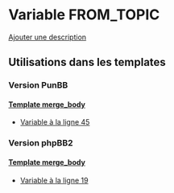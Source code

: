 # Variable FROM_TOPIC
[Ajouter une description](https://fa-tvars.appspot.com/var/FROM_TOPIC)

## Utilisations dans les templates

### Version PunBB

#### [Template merge_body](punbb/merge_body.md#readme)
* [Variable &agrave; la ligne 45](../punbb/merge_body.tpl#L45)

### Version phpBB2

#### [Template merge_body](subsilver/merge_body.md#readme)
* [Variable &agrave; la ligne 19](../subsilver/merge_body.tpl#L19)